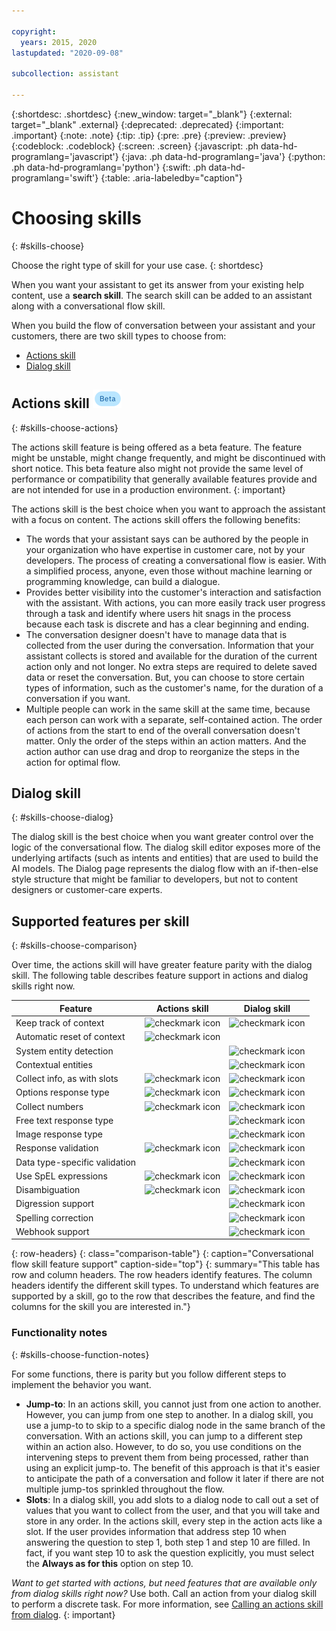 ```yaml
---

copyright:
  years: 2015, 2020
lastupdated: "2020-09-08"

subcollection: assistant

---
```


{:shortdesc: .shortdesc}
{:new_window: target="_blank"}
{:external: target="_blank" .external}
{:deprecated: .deprecated}
{:important: .important}
{:note: .note}
{:tip: .tip}
{:pre: .pre}
{:preview: .preview}
{:codeblock: .codeblock}
{:screen: .screen}
{:javascript: .ph data-hd-programlang='javascript'}
{:java: .ph data-hd-programlang='java'}
{:python: .ph data-hd-programlang='python'}
{:swift: .ph data-hd-programlang='swift'}
{:table: .aria-labeledby="caption"}

# Choosing skills
{: #skills-choose}

Choose the right type of skill for your use case. 
{: shortdesc}

When you want your assistant to get its answer from your existing help content, use a **search skill**. The search skill can be added to an assistant along with a conversational flow skill.

When you build the flow of conversation between your assistant and your customers, there are two skill types to choose from:

- [Actions skill](#skills-choose-actions)
- [Dialog skill](#skills-choose-dialog)

## Actions skill ![Beta](images/beta.png)
{: #skills-choose-actions}

The actions skill feature is being offered as a beta feature. The feature might be unstable, might change frequently, and might be discontinued with short notice. This beta feature also might not provide the same level of performance or compatibility that generally available features provide and are not intended for use in a production environment.
{: important}

The actions skill is the best choice when you want to approach the assistant with a focus on content. The actions skill offers the following benefits:

- The words that your assistant says can be authored by the people in your organization who have expertise in customer care, not by your developers. The process of creating a conversational flow is easier. With a simplified process, anyone, even those without machine learning or programming knowledge, can build a dialogue.
- Provides better visibility into the customer's interaction and satisfaction with the assistant. With actions, you can more easily track user progress through a task and identify where users hit snags in the process because each task is discrete and has a clear beginning and ending.
- The conversation designer doesn't have to manage data that is collected from the user during the conversation. Information that your assistant collects is stored and available for the duration of the current action only and not longer. No extra steps are required to delete saved data or reset the conversation. But, you can choose to store certain types of information, such as the customer's name, for the duration of a conversation if you want.
- Multiple people can work in the same skill at the same time, because each person can work with a separate, self-contained action. The order of actions from the start to end of the overall conversation doesn't matter. Only the order of the steps within an action matters. And the action author can use drag and drop to reorganize the steps in the action for optimal flow.

## Dialog skill
{: #skills-choose-dialog}

The dialog skill is the best choice when you want greater control over the logic of the conversational flow. The dialog skill editor exposes more of the underlying artifacts (such as intents and entities) that are used to build the AI models. The Dialog page represents the dialog flow with an if-then-else style structure that might be familiar to developers, but not to content designers or customer-care experts.

## Supported features per skill
{: #skills-choose-comparison}

Over time, the actions skill will have greater feature parity with the dialog skill. The following table describes feature support in actions and dialog skills right now.

| Feature | Actions skill | Dialog skill |
|---------|---------------|--------------|
| Keep track of context | ![checkmark icon](../../icons/checkmark-icon.svg) | ![checkmark icon](../../icons/checkmark-icon.svg) |
| Automatic reset of context | ![checkmark icon](../../icons/checkmark-icon.svg) | |
| System entity detection | | ![checkmark icon](../../icons/checkmark-icon.svg) |
| Contextual entities | | ![checkmark icon](../../icons/checkmark-icon.svg) |
| Collect info, as with slots | ![checkmark icon](../../icons/checkmark-icon.svg) | ![checkmark icon](../../icons/checkmark-icon.svg) |
| Options response type | ![checkmark icon](../../icons/checkmark-icon.svg) | ![checkmark icon](../../icons/checkmark-icon.svg) |
| Collect numbers | ![checkmark icon](../../icons/checkmark-icon.svg) | ![checkmark icon](../../icons/checkmark-icon.svg) |
| Free text response type | | ![checkmark icon](../../icons/checkmark-icon.svg) |
| Image response type | | ![checkmark icon](../../icons/checkmark-icon.svg) |
| Response validation | ![checkmark icon](../../icons/checkmark-icon.svg) | ![checkmark icon](../../icons/checkmark-icon.svg) |
| Data type-specific validation | | ![checkmark icon](../../icons/checkmark-icon.svg) |
| Use SpEL expressions | ![checkmark icon](../../icons/checkmark-icon.svg) | ![checkmark icon](../../icons/checkmark-icon.svg) |
| Disambiguation | ![checkmark icon](../../icons/checkmark-icon.svg) | ![checkmark icon](../../icons/checkmark-icon.svg) |
| Digression support | | ![checkmark icon](../../icons/checkmark-icon.svg) |
| Spelling correction | | ![checkmark icon](../../icons/checkmark-icon.svg) |
| Webhook support | | ![checkmark icon](../../icons/checkmark-icon.svg) |
{: row-headers}
{: class="comparison-table"}
{: caption="Conversational flow skill feature support" caption-side="top"}
{: summary="This table has row and column headers. The row headers identify features. The column headers identify the different skill types. To understand which features are supported by a skill, go to the row that describes the feature, and find the columns for the skill you are interested in."}

### Functionality notes
{: #skills-choose-function-notes}

For some functions, there is parity but you follow different steps to implement the behavior you want.

- **Jump-to**: In an actions skill, you cannot just from one action to another. However, you can jump from one step to another. In a dialog skill, you use a jump-to to skip to a specific dialog node in the same branch of the conversation. With an actions skill, you can jump to a different step within an action also. However, to do so, you use conditions on the intervening steps to prevent them from being processed, rather than using an explicit jump-to. The benefit of this approach is that it's easier to anticipate the path of a conversation and follow it later if there are not multiple jump-tos sprinkled throughout the flow. 
- **Slots**: In a dialog skill, you add slots to a dialog node to call out a set of values that you want to collect from the user, and that you will take and store in any order. In the actions skill, every step in the action acts like a slot. If the user provides information that address step 10 when answering the question to step 1, both step 1 and step 10 are filled. In fact, if you want step 10 to ask the question explicitly, you must select the **Always as for this** option on step 10.

*Want to get started with actions, but need features that are available only from dialog skills right now?* Use both. Call an action from your dialog skill to perform a discrete task. For more information, see [Calling an actions skill from dialog](/docs/assistant?topic=assistant-dialog-call-actions).
{: important}
